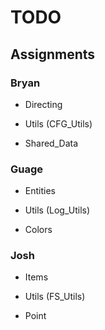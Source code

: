 # TODO

## Assignments

### Bryan

- Directing

- Utils (CFG_Utils)

- Shared_Data

### Guage

- Entities

- Utils (Log_Utils)

- Colors

### Josh

- Items

- Utils (FS_Utils)

- Point
